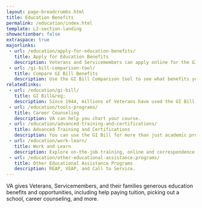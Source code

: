 ```yaml
---
layout: page-breadcrumbs.html
title: Education Benefits
permalink: /education/index.html
template: L2-section-landing
showactionbar: false
extraspace: true
majorlinks:
 - url: /education/apply-for-education-benefits/
   title: Apply for Education Benefits
   description: Veterans and Servicemembers can apply online for the GI Bill, the Montgomery GI Bill, and VEAP. You can also manage your benefits.
 - url: /gi-bill-comparison-tool/
   title: Compare GI Bill Benefits
   description: Use the GI Bill Comparison tool to see what benefits you'll get at the school you want to attend.
relatedlinks:
 - url: /education/gi-bill/
   title: GI Bill&reg;
   description: Since 1944, millions of Veterans have used the GI Bill to pay for college.
 - url: /education/tools-programs/
   title: Career Counseling
   description: VA can help you chart your course.
 - url: /education/advanced-training-and-certifications/
   title: Advanced Training and Certifications
   description: You can use the GI Bill for more than just academic programs.
 - url: /education/work-learn/
   title: Work and Learn
   description: Explore on-the-job training, online and correspondence study, and other programs.
 - url: /education/other-educational-assistance-programs/
   title: Other Educational Assistance Programs
   description: REAP, VEAP, and Call to Service.
---
```


VA gives Veterans, Servicemembers, and their families generous education benefits and opportunities, including help paying tuition, picking out a school, career counseling, and more.
